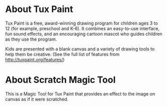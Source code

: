 # About Tux Paint

Tux Paint is a free, award-winning drawing program for children ages 3 to 12 (for example, preschool and K-6). It combines an easy-to-use interface, fun sound effects, and an encouraging cartoon mascot who guides children as they use the program.

Kids are presented with a blank canvas and a variety of drawing tools to help them be creative. (See the full list of features from http://tuxpaint.org/features/)

# About Scratch Magic Tool
This is a Magic Tool for Tux Paint that provides an effect to the image on canvas as if it were scratched.
